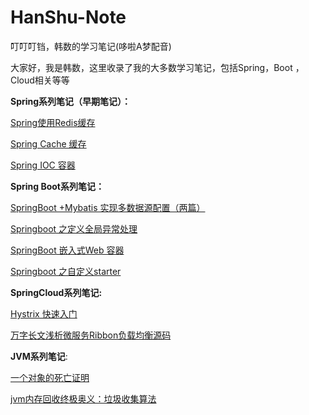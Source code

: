 # HanShu-Note
叮叮叮铛，韩数的学习笔记(哆啦A梦配音)

大家好，我是韩数，这里收录了我的大多数学习笔记，包括Spring，Boot ，Cloud相关等等



**Spring系列笔记（早期笔记）：**

[Spring使用Redis缓存](https://github.com/hanshuaikang/HanShu-Note/blob/master/Spring/Cache/Spring%E4%BD%BF%E7%94%A8Redis.pdf)

[Spring Cache 缓存](https://github.com/hanshuaikang/HanShu-Note/blob/master/Spring/Cache/%E6%B5%85%E6%9E%90SpringCache%E7%BC%93%E5%AD%98.pdf)

[Spring IOC 容器](https://github.com/hanshuaikang/HanShu-Note/blob/master/Spring/IOC/%E6%B5%85%E6%9E%90SpringIOC%E5%AE%B9%E5%99%A8.pdf)



**Spring Boot系列笔记：**

[SpringBoot +Mybatis 实现多数据源配置（两篇）](https://github.com/hanshuaikang/HanShu-Note/tree/master/SpringBoot/mybatis%E5%A4%9A%E6%95%B0%E6%8D%AE%E6%BA%90%E9%85%8D%E7%BD%AE)

[Springboot 之定义全局异常处理](https://github.com/hanshuaikang/HanShu-Note/tree/master/SpringBoot/%E5%85%A8%E5%B1%80%E5%BC%82%E5%B8%B8%E5%A4%84%E7%90%86)

[SpringBoot 嵌入式Web 容器](https://github.com/hanshuaikang/HanShu-Note/tree/master/SpringBoot/%E5%B5%8C%E5%85%A5%E5%BC%8Fweb%E5%AE%B9%E5%99%A8)

[Springboot 之自定义starter](https://github.com/hanshuaikang/HanShu-Note/tree/master/SpringBoot/%E8%87%AA%E5%AE%9A%E4%B9%89starter)



**SpringCloud系列笔记:**

[Hystrix 快速入门](https://github.com/hanshuaikang/HanShu-Note/tree/master/SpringCloud/Hystrix)

[万字长文浅析微服务Ribbon负载均衡源码](https://github.com/hanshuaikang/HanShu-Note/tree/master/SpringCloud/Ribbon)



**JVM系列笔记**:

[一个对象的死亡证明](https://github.com/hanshuaikang/HanShu-Note/blob/master/Jvm/%E4%B8%80%E4%B8%AAJava%E5%AF%B9%E8%B1%A1%E7%9A%84%E6%AD%BB%E4%BA%A1%E8%AF%81%E6%98%8E.md)

[jvm内存回收终极奥义：垃圾收集算法](https://github.com/hanshuaikang/HanShu-Note/blob/master/Jvm/jvm%E5%86%85%E5%AD%98%E5%9B%9E%E6%94%B6%E7%BB%88%E6%9E%81%E5%A5%A5%E4%B9%89%EF%BC%9A%E5%9E%83%E5%9C%BE%E6%94%B6%E9%9B%86%E7%AE%97%E6%B3%95.md)

